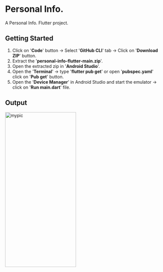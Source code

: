 # Personal Info.
A Personal Info. Flutter project.

## Getting Started
1. Click on '<b>Code</b>' button -> Select '<b>GitHub CLI</b>' tab -> Click on '<b>Download ZIP</b>' button.
2. Extract the '<b>personal-info-flutter-main.zip</b>'.
3. Open the extracted zip in '<b>Android Studio</b>'.
4. Open the '<b>Terminal</b>' -> type '<b>flutter pub get</b>' or open '<b>pubspec.yaml</b>' click on '<b>Pub get</b>' button.
5. Open the '<b>Device Manager</b>' in Android Studio and start the emulator -> click on '<b>Run main.dart</b>' file.

## Output
<img src="https://user-images.githubusercontent.com/57760218/219757200-5e0c03c4-acf1-4fd2-8e8a-f0a703854429.png" alt="mypic" style="width:230px; height:500px"/>

